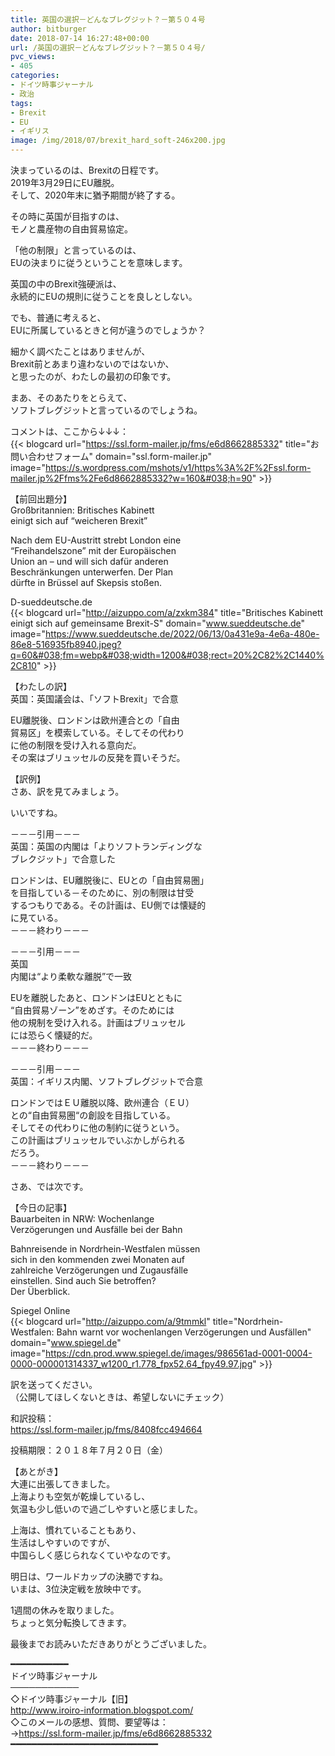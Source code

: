 ```yaml
---
title: 英国の選択－どんなブレグジット？－第５０４号
author: bitburger
date: 2018-07-14 16:27:48+00:00
url: /英国の選択－どんなブレグジット？－第５０４号/
pvc_views:
- 405
categories:
- ドイツ時事ジャーナル
- 政治
tags:
- Brexit
- EU
- イギリス
image: /img/2018/07/brexit_hard_soft-246x200.jpg
---
```

決まっているのは、Brexitの日程です。  
2019年3月29日にEU離脱。  
そして、2020年末に猶予期間が終了する。

その時に英国が目指すのは、  
モノと農産物の自由貿易協定。  
  
「他の制限」と言っているのは、  
EUの決まりに従うということを意味します。 

英国の中のBrexit強硬派は、  
永続的にEUの規則に従うことを良しとしない。  
  
でも、普通に考えると、  
EUに所属しているときと何が違うのでしょうか？  
  
細かく調べたことはありませんが、  
Brexit前とあまり違わないのではないか、  
と思ったのが、わたしの最初の印象です。  
  
まあ、そのあたりをとらえて、  
ソフトブレグジットと言っているのでしょうね。 

コメントは、ここから↓↓↓：  
{{< blogcard url="https://ssl.form-mailer.jp/fms/e6d8662885332" title="&#12362;&#21839;&#12356;&#21512;&#12431;&#12379;&#12501;&#12457;&#12540;&#12512;" domain="ssl.form-mailer.jp" image="https://s.wordpress.com/mshots/v1/https%3A%2F%2Fssl.form-mailer.jp%2Ffms%2Fe6d8662885332?w=160&#038;h=90" >}} 

【前回出題分】  
Großbritannien: Britisches Kabinett  
einigt sich auf &#8220;weicheren Brexit&#8221;  
  
Nach dem EU-Austritt strebt London eine  
&#8220;Freihandelszone&#8221; mit der Europäischen  
Union an &#8211; und will sich dafür anderen  
Beschränkungen unterwerfen. Der Plan  
dürfte in Brüssel auf Skepsis stoßen.  
  
D-sueddeutsche.de  
{{< blogcard url="http://aizuppo.com/a/zxkm384" title="Britisches Kabinett einigt sich auf gemeinsame Brexit-S" domain="www.sueddeutsche.de" image="https://www.sueddeutsche.de/2022/06/13/0a431e9a-4e6a-480e-86e8-516935fb8940.jpeg?q=60&#038;fm=webp&#038;width=1200&#038;rect=20%2C82%2C1440%2C810" >}} 

【わたしの訳】  
英国：英国議会は、「ソフトBrexit」で合意  
  
EU離脱後、ロンドンは欧州連合との「自由  
貿易区」を模索している。そしてその代わり  
に他の制限を受け入れる意向だ。  
その案はブリュッセルの反発を買いそうだ。 

【訳例】  
さあ、訳を見てみましょう。  
  
いいですね。 

－－－引用－－－  
英国：英国の内閣は「よりソフトランディングな  
ブレクジット」で合意した  
  
ロンドンは、EU離脱後に、EUとの「自由貿易圏」  
を目指している－そのために、別の制限は甘受  
するつもりである。その計画は、EU側では懐疑的  
に見ている。  
－－－終わり－－－ 

－－－引用－－－  
英国  
内閣は“より柔軟な離脱”で一致  
  
EUを離脱したあと、ロンドンはEUとともに  
“自由貿易ゾーン”をめざす。そのためには  
他の規制を受け入れる。計画はブリュッセル  
には恐らく懐疑的だ。  
－－－終わり－－－ 

－－－引用－－－  
英国：イギリス内閣、ソフトブレグジットで合意  
  
ロンドンではＥＵ離脱以降、欧州連合（ＥＵ）  
との“自由貿易圏“の創設を目指している。  
そしてその代わりに他の制約に従うという。  
この計画はブリュッセルでいぶかしがられる  
だろう。  
－－－終わり－－－ 

さあ、では次です。  
  
【今日の記事】  
Bauarbeiten in NRW: Wochenlange  
Verzögerungen und Ausfälle bei der Bahn  
  
Bahnreisende in Nordrhein-Westfalen müssen  
sich in den kommenden zwei Monaten auf  
zahlreiche Verzögerungen und Zugausfälle  
einstellen. Sind auch Sie betroffen?  
Der Überblick.  
  
Spiegel Online  
{{< blogcard url="http://aizuppo.com/a/9tmmkl" title="Nordrhein-Westfalen: Bahn warnt vor wochenlangen Verzögerungen und Ausfällen" domain="www.spiegel.de" image="https://cdn.prod.www.spiegel.de/images/986561ad-0001-0004-0000-000001314337_w1200_r1.778_fpx52.64_fpy49.97.jpg" >}} 

訳を送ってください。  
（公開してほしくないときは、希望しないにチェック）  
  
和訳投稿：  
 <https://ssl.form-mailer.jp/fms/8408fcc494664>  
  
投稿期限：２０１８年７月２０日（金） 

【あとがき】  
大連に出張してきました。  
上海よりも空気が乾燥しているし、  
気温も少し低いので過ごしやすいと感じました。  
  
上海は、慣れていることもあり、  
生活はしやすいのですが、  
中国らしく感じられなくていやなのです。  
  
明日は、ワールドカップの決勝ですね。  
いまは、3位決定戦を放映中です。  
  
1週間の休みを取りました。  
ちょっと気分転換してきます。  
  
最後までお読みいただきありがとうございました。 

━━━━━━━━━━━  
ドイツ時事ジャーナル  
───────────  
◇ドイツ時事ジャーナル【旧】  
<http://www.iroiro-information.blogspot.com/>  
◇このメールの感想、質問、要望等は：  
-><https://ssl.form-mailer.jp/fms/e6d8662885332>  
━━━━━━━━━━━━━━━━━━━━━━━━━━━━